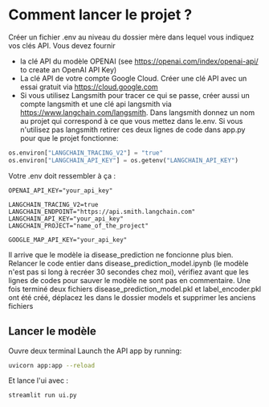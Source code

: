 # Comment lancer le projet ?

Créer un fichier .env au niveau du dossier mère dans lequel vous indiquez vos clés API. Vous devez fournir

- la clé API du modèle OPENAI (see https://openai.com/index/openai-api/ to create an OpenAI API Key)
- La clé API de votre compte Google Cloud. Créer une clé API avec un essai gratuit via https://cloud.google.com
- Si vous utilisez Langsmith pour tracer ce qui se passe, créer aussi un compte langsmith et une clé api langsmith via https://www.langchain.com/langsmith. Dans langsmith donnez un nom au projet qui correspond à ce que vous mettez dans le.env. Si vous n'utilisez pas langsmith retirer ces deux lignes de code dans app.py pour que le projet fonctionne:

```python
os.environ["LANGCHAIN_TRACING_V2"] = "true"
os.environ["LANGCHAIN_API_KEY"] = os.getenv("LANGCHAIN_API_KEY")
```

Votre .env doit ressembler à ça :

```.env
OPENAI_API_KEY="your_api_key"

LANGCHAIN_TRACING_V2=true
LANGCHAIN_ENDPOINT="https://api.smith.langchain.com"
LANGCHAIN_API_KEY="your_api_key"
LANGCHAIN_PROJECT="name_of_the_project"

GOOGLE_MAP_API_KEY="your_api_key"
```

Il arrive que le modèle ia disease_prediction ne foncionne plus bien. Relancer le code entier dans disease_prediction_model.ipynb (le modèle n'est pas si long à recréer 30 secondes chez moi), vérifiez avant que les lignes de codes pour sauver le modèle ne sont pas en commentaire. Une fois terminé deux fichiers disease_prediction_model.pkl et label_encoder.pkl ont été créé, déplacez les dans le dossier models et supprimer les anciens fichiers

## Lancer le modèle

Ouvre deux terminal Launch the API app by running:

```bash
uvicorn app:app --reload
```

Et lance l'ui avec :

```bash
streamlit run ui.py
```
